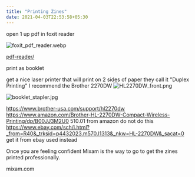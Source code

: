 ```yaml
---
title: "Printing Zines"
date: 2021-04-03T22:53:58+05:30
---
```



open 1 up pdf in foxit reader

![foxit_pdf_reader.webp](/images/foxit_pdf_reader.webp)

[pdf-reader/](https://www.foxit.com/pdf-reader/)


print as booklet

get a nice laser printer that will print on 2 sides of paper they call it "Duplex Printing" I recommend the Brother 2270DW ![HL2270DW_front.png](/images/HL2270DW_front.png)

![booklet_stapler.jpg](/images/booklet_stapler.jpg)

https://www.brother-usa.com/support/hl2270dw
https://www.amazon.com/Brother-HL-2270DW-Compact-Wireless-Printing/dp/B00JJ3M2U0
510.01 from amazon do not do this 
https://www.ebay.com/sch/i.html?_from=R40&_trksid=p4432023.m570.l1313&_nkw=HL-2270DW&_sacat=0
get it from ebay used instead

Once you are feeling confident Mixam is the way to go to get the zines printed professionally.

mixam.com

